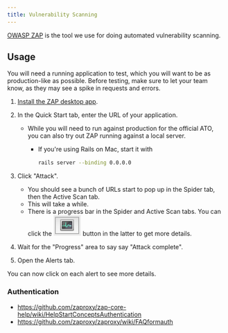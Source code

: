 ```yaml
---
title: Vulnerability Scanning
---
```


[OWASP ZAP](https://www.owasp.org/index.php/OWASP_Zed_Attack_Proxy_Project) is the tool we use for doing automated vulnerability scanning.

## Usage

You will need a running application to test, which you will want to be as production-like as possible. Before testing, make sure to let your team know, as they may see a spike in requests and errors.

1. [Install the ZAP desktop app](https://github.com/zaproxy/zaproxy/wiki/Downloads).
1. In the Quick Start tab, enter the URL of your application.
    * While you will need to run against production for the official ATO, you can also try out ZAP running against a local server.
        * If you're using Rails on Mac, start it with

            ```bash
            rails server --binding 0.0.0.0
            ```

1. Click "Attack".
    * You should see a bunch of URLs start to pop up in the Spider tab, then the Active Scan tab.
    * This will take a while.
    * There is a progress bar in the Spider and Active Scan tabs. You can click the <img class="inline" src="../assets/zap_graph.png" alt="small graph icon"/> button in the latter to get more details.
1. Wait for the "Progress" area to say say "Attack complete".
1. Open the Alerts tab.

You can now click on each alert to see more details.

### Authentication

* <https://github.com/zaproxy/zap-core-help/wiki/HelpStartConceptsAuthentication>
* <https://github.com/zaproxy/zaproxy/wiki/FAQformauth>
